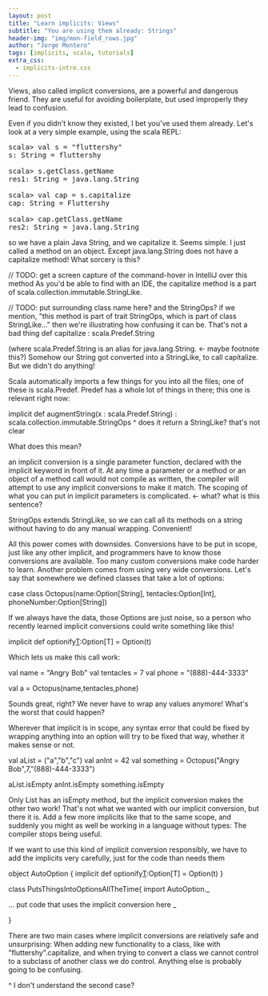 ```yaml
---
layout: post
title: "Learn implicits: Views"
subtitle: "You are using them already: Strings"
header-img: "img/mon-field_rows.jpg"
author: "Jorge Montero"
tags: [implicits, scala, tutorials]
extra_css:
  - implicits-intro.css
---
```


Views, also called implicit conversions, are a powerful and dangerous friend. 
They are useful for avoiding boilerplate, but used improperly they lead to confusion.

Even if you didn't know they existed, I bet you've used them already. Let's look at a very simple example, using the scala REPL:

<pre>
scala> val s = "fluttershy"
s: String = fluttershy

scala> s.getClass.getName
res1: String = java.lang.String

scala> val cap = s.capitalize
cap: String = Fluttershy

scala> cap.getClass.getName
res2: String = java.lang.String
</pre>

so we have a plain Java String, and we capitalize it. Seems simple. I just called a method on an object. 
Except java.lang.String does not have a capitalize method! What sorcery is this?

// TODO: get a screen capture of the command-hover in IntelliJ over this method
As you'd be able to find with an IDE, the capitalize method is a part of scala.collection.immutable.StringLike.

// TODO: put surrounding class name here? and the StringOps? if we mention, "this method is part of trait StringOps, which is part of class StringLike..." then we're illustrating how confusing it can be. That's not a bad thing
def capitalize : scala.Predef.String

(where scala.Predef.String is an alias for java.lang.String. <- maybe footnote this?) Somehow our String got converted into a StringLike,
to call capitalize. But we didn't do anything!

Scala automatically imports a few things for you into all the files; one of these is scala.Predef.
Predef has a whole lot of things in there; this one is relevant right now:

implicit def augmentString(x : scala.Predef.String) : scala.collection.immutable.StringOps
^ does it return a StringLike? that's not clear

What does this mean?

an implicit conversion is a single parameter function, declared with the implicit keyword in front of it.
At any time a parameter or a method or an object of a method call would not compile as written,
 the compiler will attempt to use any implicit conversions
to make it match. The scoping of what you can put in implicit parameters is complicated. <- what? what is this sentence?

StringOps extends StringLike, so we can call all its methods on a string without having to do any manual wrapping. Convenient!

All this power comes with downsides. Conversions have to be put in scope, just like any
other implicit, and programmers have to know those conversions are available. Too many custom conversions make code harder to learn.
Another problem comes from using very wide conversions. Let's say that somewhere we defined classes that take a lot of options:

case class Octopus(name:Option[String], tentacles:Option[Int], phoneNumber:Option[String])

If we always have the data, those Options are just noise, so a person who recently learned implicit conversions could write something like this!

implicit def optionify[T](t:T):Option[T] = Option(t)

Which lets us make this call work:

val name = "Angry Bob"
val tentacles = 7
val phone = "(888)-444-3333"

val a = Octopus(name,tentacles,phone)

Sounds great, right? We never have to wrap any values anymore! What's the worst that could happen?

Wherever that implicit is in scope, any syntax error that could be fixed by wrapping anything into an option will try to
be fixed that way, whether it makes sense or not.

val aList = ("a","b","c")
val anInt = 42
val something = Octopus("Angry Bob",7,"(888)-444-3333")

aList.isEmpty
anInt.isEmpty
something.isEmpty

Only List has an isEmpty method, but the implicit conversion makes the other two work! That's not what we wanted with our
implicit conversion, but there it is. Add a few more implicits like that
to the same scope, and suddenly you might as well be working in a language without types: The compiler stops being useful.

If we want to use this kind of implicit conversion responsibly, we have to add the implicits very carefully, just for the
code than needs them

object AutoOption {
  implicit def optionify[T](t:T):Option[T] = Option(t)
}
  
class PutsThingsIntoOptionsAllTheTime{
  import AutoOption._
  
  ... put code that uses the implicit conversion here _
  
}

There are two main cases where implicit conversions are relatively safe and unsurprising: When adding new functionality to a class, like with "fluttershy".capitalize,
and when trying to convert a class we cannot control to a subclass of another class we do control. Anything else is probably going
to be confusing.

^ I don't understand the second case?

